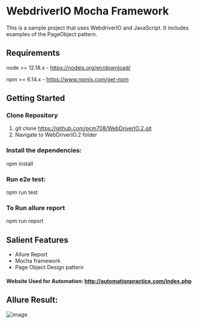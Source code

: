 # WebdriverIO Mocha Framework
This is a sample project that uses WebdriverIO and JavaScript. 
It includes examples of the PageObject pattern.
## Requirements
node >= 12.18.x - https://nodejs.org/en/download/

npm >= 6.14.x - https://www.npmjs.com/get-npm
## Getting Started

### Clone Repository
1. git clone https://github.com/pcm708/WebDriverIO.2.git
2. Navigate to WebDriverIO.2 folder

### Install the dependencies:
npm install

### Run e2e test:
npm run test

### To Run allure report
npm run report

## Salient Features
- Allure Report
- Mocha framework
- Page Object Design pattern

#### Website Used for Automation: http://automationpractice.com/index.php

## Allure Result:
![image](https://user-images.githubusercontent.com/52307892/111456576-2cd76300-873d-11eb-9e12-493f4426fd97.png)

